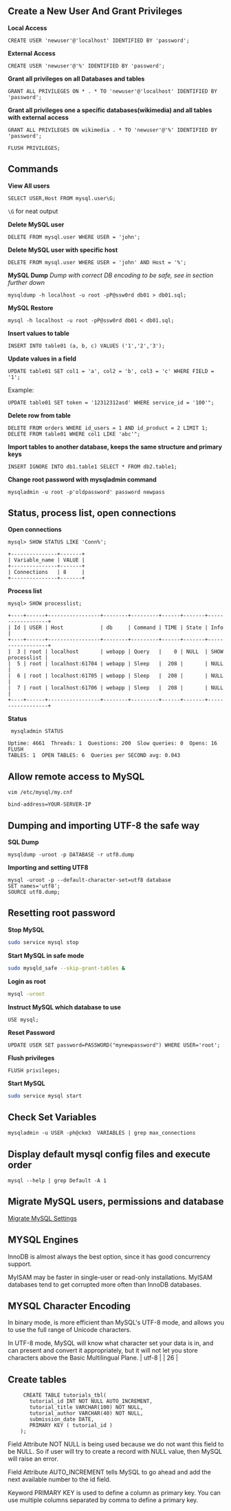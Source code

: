 ## Create a New User And Grant Privileges

**Local Access**
```
CREATE USER 'newuser'@'localhost' IDENTIFIED BY 'password';  
```

**External Access**
```
CREATE USER 'newuser'@'%' IDENTIFIED BY 'password';  
```

**Grant all privileges on all Databases and tables**
```
GRANT ALL PRIVILEGES ON * . * TO 'newuser'@'localhost' IDENTIFIED BY 'password';  
```

**Grant all privileges one a specific databases(wikimedia) and all tables with external access**
```
GRANT ALL PRIVILEGES ON wikimedia . * TO 'newuser'@'%' IDENTIFIED BY 'password'; 

FLUSH PRIVILEGES;
```


## Commands

**View All users**  
```
SELECT USER,Host FROM mysql.user\G; 
```
`\G` for neat output  

**Delete MySQL user**
```
DELETE FROM mysql.user WHERE USER = 'john'; 
```

**Delete MySQL user with specific host**
```
DELETE FROM mysql.user WHERE USER = 'john' AND Host = '%';
```

**MySQL Dump**
*Dump with correct DB encoding to be safe, see in section further down*
```
mysqldump -h localhost -u root -pP@ssw0rd db01 > db01.sql; 
```

**MySQL Restore**
```
mysql -h localhost -u root -pP@ssw0rd db01 < db01.sql; 
```

**Insert values to table**
```
INSERT INTO table01 (a, b, c) VALUES ('1','2','3');
```

**Update values in a field**
```
UPDATE table01 SET col1 = 'a', col2 = 'b', col3 = 'c' WHERE FIELD = '1';
```

Example:
```
UPDATE table01 SET token = '12312312asd' WHERE service_id = '100'";
```

**Delete row from table**
```
DELETE FROM orders WHERE id_users = 1 AND id_product = 2 LIMIT 1;
DELETE FROM table01 WHERE col1 LIKE 'abc'";
```

**Import tables to another database, keeps the same structure and primary keys**
```
INSERT IGNORE INTO db1.table1 SELECT * FROM db2.table1;
```

**Change root password with mysqladmin command**
```
mysqladmin -u root -p'oldpassword' password newpass 
```

## Status, process list, open connections

**Open connections**
```
mysql> SHOW STATUS LIKE 'Conn%';
```
```
+---------------+-------+
| Variable_name | VALUE |
+---------------+-------+
| Connections   | 8     | 
+---------------+-------+
```

**Process list**
```
mysql> SHOW processlist;
```
```
+----+------+-----------------+--------+---------+------+-------+------------------+
| Id | USER | Host            | db     | Command | TIME | State | Info             |
+----+------+-----------------+--------+---------+------+-------+------------------+
|  3 | root | localhost       | webapp | Query   |    0 | NULL  | SHOW processlist | 
|  5 | root | localhost:61704 | webapp | Sleep   |  208 |       | NULL             | 
|  6 | root | localhost:61705 | webapp | Sleep   |  208 |       | NULL             | 
|  7 | root | localhost:61706 | webapp | Sleep   |  208 |       | NULL             | 
+----+------+-----------------+--------+---------+------+-------+------------------+
```

**Status**
```
 mysqladmin STATUS
```     
```
Uptime: 4661  Threads: 1  Questions: 200  Slow queries: 0  Opens: 16  FLUSH
TABLES: 1  OPEN TABLES: 6  Queries per SECOND avg: 0.043 
```




## Allow remote access to MySQL

```
vim /etc/mysql/my.cnf 

bind-address=YOUR-SERVER-IP 
```


## Dumping and importing UTF-8 the safe way

**SQL Dump**
```
mysqldump -uroot -p DATABASE -r utf8.dump 
```

**Importing and setting UTF8**
```
mysql -uroot -p --default-character-set=utf8 database 
SET names='utf8'; 
SOURCE utf8.dump; 
```


## Resetting root password

**Stop MySQL**
```bash
sudo service mysql stop 
```

**Start MySQL in safe mode**
```bash
sudo mysqld_safe --skip-grant-tables & 
```

**Login as root**
```bash
mysql -uroot 
```

**Instruct MySQL which database to use**
```
USE mysql; 
```

**Reset Password**
```
UPDATE USER SET password=PASSWORD("mynewpassword") WHERE USER='root';
```

**Flush privileges**
```
FLUSH privileges;
```

**Start MySQL**
```bash
sudo service mysql start 
```

## Check Set Variables
```
mysqladmin -u USER -ph@ckm3  VARIABLES | grep max_connections 
```

## Display default mysql config files and execute order
```
mysql --help | grep Default -A 1 
```

## Migrate MySQL users, permissions and database

[Migrate MySQL Settings](http://www.it-iss.com/mysql/mysql-copying-a-database-users-and-privileges-between-two-servers/)


## MYSQL Engines

InnoDB is almost always the best option, since it has good concurrency support.

MyISAM may be faster in single-user or read-only installations. MyISAM databases tend to get corrupted more often than InnoDB databases.



## MYSQL Character Encoding

In binary mode, is more efficient than MySQL's UTF-8 mode, and allows you to use the full range of Unicode characters.

In UTF-8 mode, MySQL will know what character set your data is in, and can present and convert it appropriately, but it will not let you store characters above the Basic Multilingual Plane. | utf-8 | | 26 | 


## Create tables
```
     CREATE TABLE tutorials_tbl(
       tutorial_id INT NOT NULL AUTO_INCREMENT,
       tutorial_title VARCHAR(100) NOT NULL,
       tutorial_author VARCHAR(40) NOT NULL,
       submission_date DATE,
       PRIMARY KEY ( tutorial_id )
    );
```

Field Attribute NOT NULL is being used because we do not want this field to be NULL. So if user will try to create a record with NULL value, then MySQL will raise an error.

Field Attribute AUTO_INCREMENT tells MySQL to go ahead and add the next available number to the id field.

Keyword PRIMARY KEY is used to define a column as primary key. You can use multiple columns separated by comma to define a primary key. 

